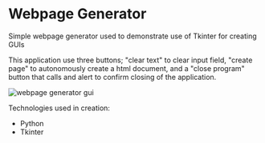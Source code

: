 # Webpage Generator

 Simple webpage generator used to demonstrate use of Tkinter for creating GUIs
 
 This application use three buttons; "clear text" to clear input field, "create page" to autonomously create a html document,
 and a "close program" button that calls and alert to confirm closing of the application.
 
 ![webpage generator gui](../readme_photos/webpage_generator.png)
 
 Technologies used in creation:
 - Python
 - Tkinter
